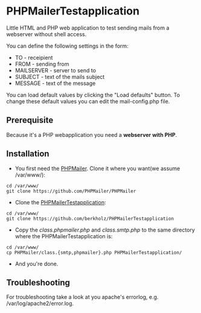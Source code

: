 # PHPMailerTestapplication 
Little HTML and PHP web application to test sending mails from a webserver without shell access.

You can define the following settings in the form:
* TO - receipient
* FROM - sending from
* MAILSERVER - server to send to 
* SUBJECT - text of the mails subject
* MESSAGE - text of the message
 
You can load default values by clicking the "Load defaults" button. To change these default values you can edit the mail-config.php file.

## Prerequisite
Because it's a PHP webapplication you need a **webserver with PHP**. 


## Installation
 + You first need the <a href="https://github.com/PHPMailer/PHPMailer">PHPMailer</a>. Clone it where you want(we assume /var/www/):
 
 ```
 cd /var/www/
 git clone https://github.com/PHPMailer/PHPMailer
 ```
 + Clone the <a href="">PHPMailerTestapplication</a>:
 
 ```
 cd /var/www/
 git clone https://github.com/berkholz/PHPMailerTestapplication
 ```
 + Copy the *class.phpmailer.php* and *class.smtp.php* to the same directory where the PHPMailerTestapplication is: 
 
 ```
 cd /var/www/
 cp PHPMailer/class.{smtp,phpmailer}.php PHPMailerTestapplication/
 ```
 + And you're done.

## Troubleshooting
For troubleshooting take a look at you apache's errorlog, e.g. /var/log/apache2/error.log.
